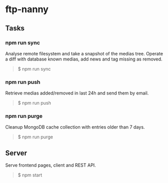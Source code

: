 # ftp-nanny

## Tasks

### npm run sync

Analyse remote filesystem and take a snapshot of the medias tree. Operate
a diff with database known medias, add news and tag missing as removed.

>$ npm run sync

### npm run push

Retrieve medias added/removed in last 24h and send them by email.

>$ npm run push

### npm run purge

Cleanup MongoDB cache collection with entries older than 7 days.

>$ npm run purge

## Server

Serve frontend pages, client and REST API.

>$ npm start
